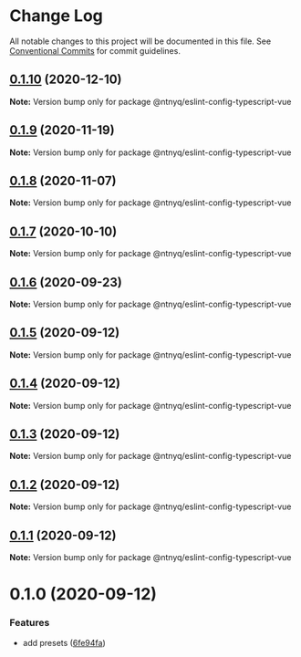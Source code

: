 # Change Log

All notable changes to this project will be documented in this file.
See [Conventional Commits](https://conventionalcommits.org) for commit guidelines.

## [0.1.10](https://github.com/ntnyq/configs/compare/@ntnyq/eslint-config-typescript-vue@0.1.9...@ntnyq/eslint-config-typescript-vue@0.1.10) (2020-12-10)

**Note:** Version bump only for package @ntnyq/eslint-config-typescript-vue

## [0.1.9](https://github.com/ntnyq/configs/compare/@ntnyq/eslint-config-typescript-vue@0.1.8...@ntnyq/eslint-config-typescript-vue@0.1.9) (2020-11-19)

**Note:** Version bump only for package @ntnyq/eslint-config-typescript-vue

## [0.1.8](https://github.com/ntnyq/configs/compare/@ntnyq/eslint-config-typescript-vue@0.1.7...@ntnyq/eslint-config-typescript-vue@0.1.8) (2020-11-07)

**Note:** Version bump only for package @ntnyq/eslint-config-typescript-vue

## [0.1.7](https://github.com/ntnyq/configs/compare/@ntnyq/eslint-config-typescript-vue@0.1.6...@ntnyq/eslint-config-typescript-vue@0.1.7) (2020-10-10)

**Note:** Version bump only for package @ntnyq/eslint-config-typescript-vue

## [0.1.6](https://github.com/ntnyq/configs/compare/@ntnyq/eslint-config-typescript-vue@0.1.5...@ntnyq/eslint-config-typescript-vue@0.1.6) (2020-09-23)

**Note:** Version bump only for package @ntnyq/eslint-config-typescript-vue

## [0.1.5](https://github.com/ntnyq/configs/compare/@ntnyq/eslint-config-typescript-vue@0.1.4...@ntnyq/eslint-config-typescript-vue@0.1.5) (2020-09-12)

**Note:** Version bump only for package @ntnyq/eslint-config-typescript-vue

## [0.1.4](https://github.com/ntnyq/configs/compare/@ntnyq/eslint-config-typescript-vue@0.1.3...@ntnyq/eslint-config-typescript-vue@0.1.4) (2020-09-12)

**Note:** Version bump only for package @ntnyq/eslint-config-typescript-vue

## [0.1.3](https://github.com/ntnyq/configs/compare/@ntnyq/eslint-config-typescript-vue@0.1.2...@ntnyq/eslint-config-typescript-vue@0.1.3) (2020-09-12)

**Note:** Version bump only for package @ntnyq/eslint-config-typescript-vue

## [0.1.2](https://github.com/ntnyq/configs/compare/@ntnyq/eslint-config-typescript-vue@0.1.1...@ntnyq/eslint-config-typescript-vue@0.1.2) (2020-09-12)

**Note:** Version bump only for package @ntnyq/eslint-config-typescript-vue

## [0.1.1](https://github.com/ntnyq/configs/compare/@ntnyq/eslint-config-typescript-vue@0.1.0...@ntnyq/eslint-config-typescript-vue@0.1.1) (2020-09-12)

**Note:** Version bump only for package @ntnyq/eslint-config-typescript-vue

# 0.1.0 (2020-09-12)

### Features

-   add presets ([6fe94fa](https://github.com/ntnyq/configs/commit/6fe94fae4ed9d80b18833c9e5a3f51f710ebda43))
